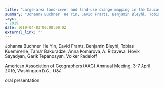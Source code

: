 ```yaml
---
title: "Large-area land-cover and land-use change mapping in the Caucasus Mountains using topographically corrected multi-temporal Landsat composites"
summary: "Johanna Buchner, He Yin, David Frantz, Benjamin Bleyhl, Tobias Kuemmerle, Tamar Bakuradze, Anna Komarova, A. Rizayeva, Hovik Sayadyan, Garik Tepanosyan, Volker Radeloff @ American Association of Geographers (AAG) Annnual Meeting, 3-7 April 2019, Washington D.C., USA"
tags:
- 2019
date: 2019-04-03T00:00:00.0Z
external_link: ""
---
```


Johanna Buchner, He Yin, David Frantz, Benjamin Bleyhl, Tobias Kuemmerle, Tamar Bakuradze, Anna Komarova, A. Rizayeva, Hovik Sayadyan, Garik Tepanosyan, Volker Radeloff


American Association of Geographers (AAG) Annnual Meeting, 3-7 April 2019, Washington D.C., USA


oral presentation
